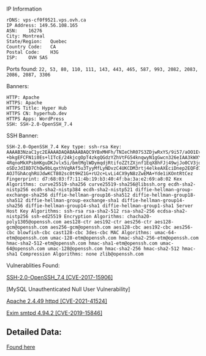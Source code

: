 IP Information
```
rDNS: vps-cf0f9521.vps.ovh.ca
IP Address:	149.56.108.165
ASN:	16276
City: Montreal
State/Region:	Quebec
Country Code:	CA
Postal Code:	H3G
ISP:	OVH SAS
```
Ports found:
`22, 53, 80, 110, 111, 143, 443, 465, 587, 993, 2082, 2083, 2086, 2087, 3306`

Banners:
```
HTTP: Apache
HTTPS: Apache
HTTPS Title: Hyper Hub
HTTPS CN: hyperhub.dev
HTTPS Apps: WordPress
SSH: SSH-2.0-OpenSSH_7.4
```

SSH Banner:
```
SSH-2.0-OpenSSH_7.4 Key type: ssh-rsa Key: AAAAB3NzaC1yc2EAAAADAQABAAABAQC9YBxMHFh/TNIeChR07S3ZDjwRxYS/9i57/aOO1EvVAVps +bkgEFCFN1i0Es+lITcE/24kjcgOpT4zkgQGdzYZhVtFG54knqwyN1gGwcn326eIAA3kWXYwQyX5 4RqnoMkXPsbHKguDKJvlx5i/bmtMglWDymqdjRtifoZZtZXjnf1EqX8hFJj49wjJo0CV3jdYkN8l oSDzJdI8D7ChQw9bLqxthVqRAf5u3TyyMfLyNDvzC4UKCDM3rtj4elkeAXEciDnep2EQFd7gn+KY AOJTGhAcqhRUJdwKCT802sc0t9HZ1G+rU2c+LvLi4CX9yN8zZwEMA+Yde1iKOntRtCez Fingerprint: d7:68:03:f7:11:4b:19:b3:40:4f:ba:3a:e2:69:a8:02 Kex Algorithms: curve25519-sha256 curve25519-sha256@libssh.org ecdh-sha2-nistp256 ecdh-sha2-nistp384 ecdh-sha2-nistp521 diffie-hellman-group-exchange-sha256 diffie-hellman-group16-sha512 diffie-hellman-group18-sha512 diffie-hellman-group-exchange-sha1 diffie-hellman-group14-sha256 diffie-hellman-group14-sha1 diffie-hellman-group1-sha1 Server Host Key Algorithms: ssh-rsa rsa-sha2-512 rsa-sha2-256 ecdsa-sha2-nistp256 ssh-ed25519 Encryption Algorithms: chacha20-poly1305@openssh.com aes128-ctr aes192-ctr aes256-ctr aes128-gcm@openssh.com aes256-gcm@openssh.com aes128-cbc aes192-cbc aes256-cbc blowfish-cbc cast128-cbc 3des-cbc MAC Algorithms: umac-64-etm@openssh.com umac-128-etm@openssh.com hmac-sha2-256-etm@openssh.com hmac-sha2-512-etm@openssh.com hmac-sha1-etm@openssh.com umac-64@openssh.com umac-128@openssh.com hmac-sha2-256 hmac-sha2-512 hmac-sha1 Compression Algorithms: none zlib@openssh.com
```


Vulnerablities Found:

[SSH-2.0-OpenSSH_7.4 [CVE-2017-15906]](https://www.cvedetails.com/cve/CVE-2017-15906/)

[MySQL Unauthenticated Null User Vulnerability]

[Apache 2.4.49 httpd [CVE-2021-41524]](https://nvd.nist.gov/vuln/detail/CVE-2021-41524)

[Exim smtpd 4.94.2 [CVE-2019-15846]](https://www.synacktiv.com/en/publications/scraps-of-notes-on-exploiting-exim-vulnerabilities.html)



## Detailed Data:
[Found here](/Data/index.html)
